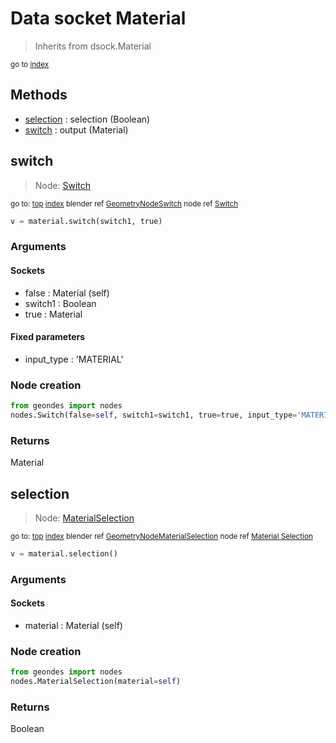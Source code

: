 
# Data socket Material

> Inherits from dsock.Material
  
<sub>go to [index](/docs/index.md)</sub>



## Methods

- [selection](#selection) : selection (Boolean)
- [switch](#switch) : output (Material)

## switch

> Node: [Switch](/docs/nodes/Switch.md)
  
<sub>go to: [top](#data-socket-material) [index](/docs/index.md)
blender ref [GeometryNodeSwitch](https://docs.blender.org/api/current/bpy.types.GeometryNodeSwitch.html)
node ref [Switch](https://docs.blender.org/manual/en/latest/modeling/geometry_nodes/utilities/switch.html) </sub>

```python
v = material.switch(switch1, true)
```

### Arguments


#### Sockets

- false : Material (self)
- switch1 : Boolean
- true : Material

#### Fixed parameters

- input_type : 'MATERIAL'

### Node creation

```python
from geondes import nodes
nodes.Switch(false=self, switch1=switch1, true=true, input_type='MATERIAL')
```

### Returns

Material


## selection

> Node: [MaterialSelection](/docs/nodes/MaterialSelection.md)
  
<sub>go to: [top](#data-socket-material) [index](/docs/index.md)
blender ref [GeometryNodeMaterialSelection](https://docs.blender.org/api/current/bpy.types.GeometryNodeMaterialSelection.html)
node ref [Material Selection](https://docs.blender.org/manual/en/latest/modeling/geometry_nodes/material/material_selection.html) </sub>

```python
v = material.selection()
```

### Arguments


#### Sockets

- material : Material (self)

### Node creation

```python
from geondes import nodes
nodes.MaterialSelection(material=self)
```

### Returns

Boolean

